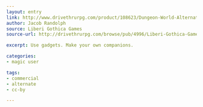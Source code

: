 ```yaml
---
layout: entry
link: http://www.drivethrurpg.com/product/108623/Dungeon-World-Alternative-Playbooks
author: Jacob Randolph
source: Liberi Gothica Games
source-url: http://drivethrurpg.com/browse/pub/4996/Liberi-Gothica-Games

excerpt: Use gadgets. Make your own companions.

categories:
- magic user

tags:
- commercial
- alternate
- cc-by

---
```


